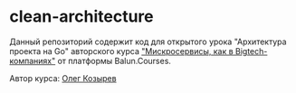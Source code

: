 # clean-architecture

Данный репозиторий содержит код для открытого урока "Архитектура проекта на Go" авторского курса ["Мискросервисы, как в Bigtech-компаниях"](https://balun.courses/courses/microservice) от платформы Balun.Courses.

Автор курса: [Олег Козырев](https://www.linkedin.com/in/olezhek28/)
